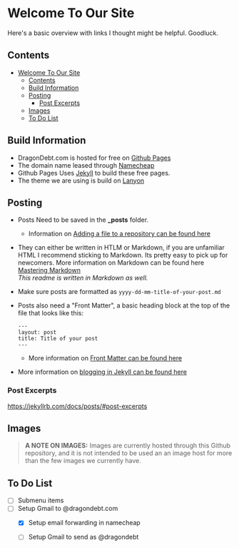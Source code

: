 # Welcome To Our Site
Here's a basic overview with links I thought might be helpful. Goodluck.
## Contents

- [Welcome To Our Site](#welcome-to-our-site)
  - [Contents](#contents)
  - [Build Information](#build-information)
  - [Posting](#posting)
    - [Post Excerpts](#post-excerpts)
  - [Images](#images)
  - [To Do List](#to-do-list)


## Build Information

* DragonDebt.com is hosted for free on [Github Pages](https://docs.github.com/en/github/working-with-github-pages/getting-started-with-github-pages)
* The domain name leased through [Namecheap](https://namecheap.com)
* Github Pages Uses [Jekyll](https://jekyllrb.com) to build these free pages.
* The theme we are using is build on [Lanyon](https://github.com/poole/lanyon)

## Posting
* Posts Need to be saved in the **_posts** folder. 
  * Information on [Adding a file to a repository can be found here](https://docs.github.com/en/github-ae@latest/github/managing-files-in-a-repository/adding-a-file-to-a-repository)
 
* They can either be written in HTLM or Markdown, if you are unfamiliar HTML I recommend sticking to Markdown. Its pretty easy to pick up for newcomers. More information on Markdown can be found here [Mastering Markdown](https://guides.github.com/features/mastering-markdown/)  
*This readme is written in Markdown as well.*
* Make sure posts are formatted as  `yyyy-dd-mm-title-of-your-post.md` 

* Posts also need a "Front Matter", a basic heading block at the top of the file that looks like this:
  ```
  ---
  layout: post
  title: Title of your post
  ---
  ```
  * More information on [Front Matter can be found here](https://jekyllrb.com/docs/front-matter/)

* More information on [blogging in Jekyll can be found here](https://jekyllrb.com/docs/step-by-step/08-blogging/)

### Post Excerpts
https://jekyllrb.com/docs/posts/#post-excerpts

## Images
> **A NOTE ON IMAGES:** Images are currently hosted through this Github repository, and it is not intended to be used an an image host for more than the few images we currently have.

## To Do List
- [ ] Submenu items
- [ ] Setup Gmail to @dragondebt.com
  - [x] Setup email forwarding in namecheap
  - [ ] Setup Gmail to send as @dragondebt

